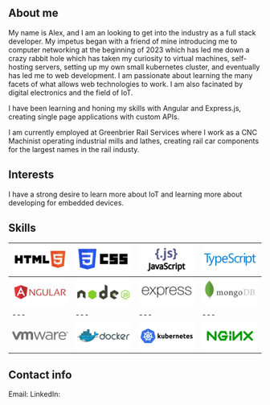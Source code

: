 

## About me
My name is Alex, and I am an looking to get into the industry as a full stack developer. My impetus began with a friend of mine introducing me to computer networking at the beginning of 2023 which has led me down a crazy rabbit hole which has taken my curiosity to virtual machines, self-hosting servers, setting up my own small kubernetes cluster, and eventually has led me to web development. I am passionate about learning the many facets of what allows web technologies to work. I am also facinated by digital electronics and the field of IoT.

I have been learning and honing my skills with Angular and Express.js, creating single page applications with custom APIs.

I am currently employed at Greenbrier Rail Services where I work as a CNC Machinist operating industrial mills and lathes, creating rail car components for the largest names in the rail industy.


## Interests
I have a strong desire to learn more about IoT and learning more about developing for embedded devices.

## Skills
|<img src="images/w3_html5.svg" width="200">|<img src="images/w3_css.svg" width="200">|<img src="images/javascript.svg" width="200">|<img src="images/typescript.svg" width="200">|
|---|---|---|---|
|<img src="images/angular.svg" width="200">|<img src="images/nodejs.svg" width="200">|<img src="images/expressjs.svg" width="200">|<img src="images/mongodb.svg" width="200">|
|---|---|---|---|
|<img src="images/vmware.svg" width="200">|<img src="images/docker.svg" width="200">|<img src="images/kubernetes.svg" width="200">|<img src="images/nginx.svg" width="200">|


## Contact info
Email:
LinkedIn:

<!--
**AlexMantzDev/AlexMantzDev** is a ✨ _special_ ✨ repository because its `README.md` (this file) appears on your GitHub profile.

Here are some ideas to get you started:

- 🔭 I’m currently working on ...
- 🌱 I’m currently learning ...
- 👯 I’m looking to collaborate on ...
- 🤔 I’m looking for help with ...
- 💬 Ask me about ...
- 📫 How to reach me: ...
- 😄 Pronouns: ...
- ⚡ Fun fact: ...
-->
